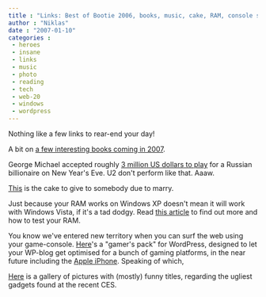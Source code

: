```yaml
---
title : "Links: Best of Bootie 2006, books, music, cake, RAM, console serf, funny titles"
author : "Niklas"
date : "2007-01-10"
categories : 
 - heroes
 - insane
 - links
 - music
 - photo
 - reading
 - tech
 - web-20
 - windows
 - wordpress
---
```


Nothing like a few links to rear-end your day!


A bit on [a few interesting books coming in 2007](http://books.guardian.co.uk/booksoftheyear2006/story/0,,1980383,00.html).

George Michael accepted roughly [3 million US dollars to play](http://music.guardian.co.uk/news/story/0,,1981505,00.html) for a Russian billionaire on New Year's Eve. U2 don't perform like that. Aaaw.

[This](http://www.flickr.com/photos/frauenfelder/343257797) is the cake to give to somebody due to marry.

Just because your RAM works on Windows XP doesn't mean it will work with Windows Vista, if it's a tad dodgy. Read [this article](http://blogs.zdnet.com/Ou/?p=399) to find out more and how to test your RAM.

You know we've entered new territory when you can surf the web using your game-console. [Here](http://harper.wirelessink.com/?p=105)'s a "gamer's pack" for WordPress, designed to let your WP-blog get optimised for a bunch of gaming platforms, in the near future including the [Apple iPhone](http://www.apple.com/iphone). Speaking of which,

[Here](http://blog.wired.com/wiredphotos15) is a gallery of pictures with (mostly) funny titles, regarding the ugliest gadgets found at the recent CES.
